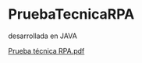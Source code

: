 # PruebaTecnicaRPA

desarrollada en JAVA

[Prueba técnica RPA.pdf](https://github.com/ZaneMasters/PruebaTecnicaRPA/files/12168386/Prueba.tecnica.RPA.pdf)

